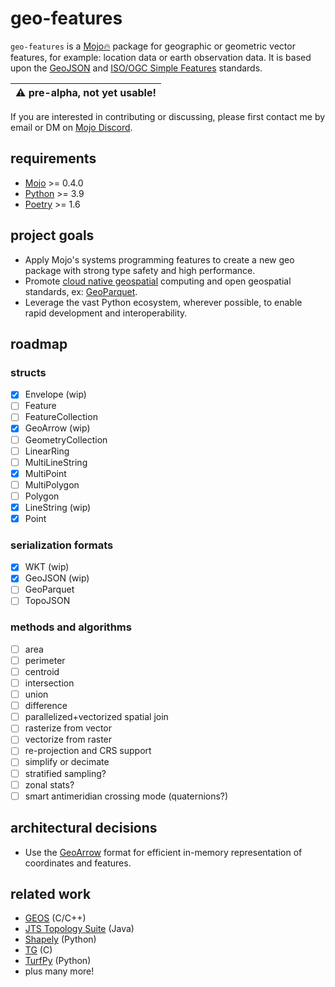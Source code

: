 # geo-features

`geo-features` is a [Mojo🔥](https://github.com/modularml/mojo) package for
geographic or geometric vector features, for example: location data or earth
observation data. It is based upon the
[GeoJSON](https://datatracker.ietf.org/doc/html/rfc7946) and [ISO/OGC Simple
Features](https://en.wikipedia.org/wiki/Simple_Features) standards.

| :warning: pre-alpha, not yet usable! |
|--------------------------------------|

If you are interested in contributing or discussing, please first contact me by email or DM on
[Mojo Discord](https://docs.modular.com).

## requirements

- [Mojo](https://github.com/modularml/mojo) >= 0.4.0
- [Python](https://www.python.org/) >= 3.9
- [Poetry](https://python-poetry.org/) >= 1.6

## project goals

- Apply Mojo's systems programming features to create a new geo package with strong
type safety and high performance.
- Promote [cloud native geospatial](https://cloudnativegeo.org/) computing and
open geospatial standards, ex: [GeoParquet](https://geoparquet.org/).
- Leverage the vast Python ecosystem, wherever possible, to enable rapid
development and interoperability.

## roadmap

### structs

- [x] Envelope (wip)
- [ ] Feature
- [ ] FeatureCollection
- [x] GeoArrow (wip)
- [ ] GeometryCollection
- [ ] LinearRing
- [ ] MultiLineString
- [x] MultiPoint
- [ ] MultiPolygon
- [ ] Polygon
- [x] LineString (wip)
- [x] Point

### serialization formats

- [x] WKT (wip)
- [x] GeoJSON (wip)
- [ ] GeoParquet
- [ ] TopoJSON

### methods and algorithms

- [ ] area
- [ ] perimeter
- [ ] centroid
- [ ] intersection
- [ ] union
- [ ] difference
- [ ] parallelized+vectorized spatial join
- [ ] rasterize from vector
- [ ] vectorize from raster
- [ ] re-projection and CRS support
- [ ] simplify or decimate
- [ ] stratified sampling?
- [ ] zonal stats?
- [ ] smart antimeridian crossing mode (quaternions?)

## architectural decisions

- Use the [GeoArrow](https://geoarrow.org/) format for efficient in-memory
representation of coordinates and features.

## related work

- [GEOS](https://libgeos.org/) (C/C++)
- [JTS Topology Suite](https://github.com/locationtech/jts) (Java)
- [Shapely](https://shapely.readthedocs.io) (Python)
- [TG](https://github.com/tidwall/tg) (C)
- [TurfPy](https://turfpy.readthedocs.io/en/latest/) (Python)
- plus many more!
